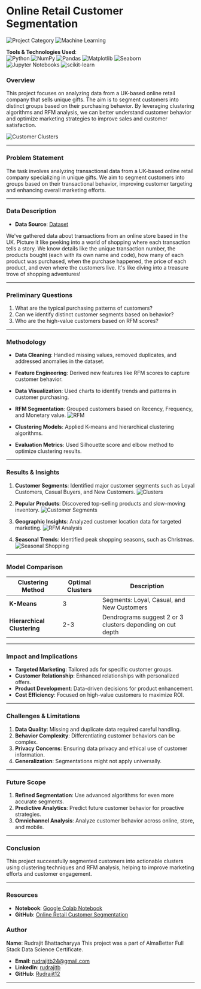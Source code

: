 # Online Retail Customer Segmentation

![Project Category](https://img.shields.io/badge/Project%20Category-Clustering-blue) ![Machine Learning](https://img.shields.io/badge/Machine%20Learning-Enabled-brightgreen)

**Tools & Technologies Used**:  
![Python](https://img.shields.io/badge/Python-3.9-blue) ![NumPy](https://img.shields.io/badge/NumPy-Enabled-orange) ![Pandas](https://img.shields.io/badge/Pandas-Enabled-yellowgreen) ![Matplotlib](https://img.shields.io/badge/Matplotlib-Visualization-red) ![Seaborn](https://img.shields.io/badge/Seaborn-Data%20Visualization-yellow) ![Jupyter Notebooks](https://img.shields.io/badge/Jupyter-Notebook-blue) ![scikit-learn](https://img.shields.io/badge/scikit--learn-Machine%20Learning-green)

### Overview

This project focuses on analyzing data from a UK-based online retail company that sells unique gifts. The aim is to segment customers into distinct groups based on their purchasing behavior. By leveraging clustering algorithms and RFM analysis, we can better understand customer behavior and optimize marketing strategies to improve sales and customer satisfaction.

![Customer Clusters](https://drive.google.com/uc?export=view&id=1AKPMsInteturJu3dGxs-krTpXTdgBvqZ)

---

### Problem Statement

The task involves analyzing transactional data from a UK-based online retail company specializing in unique gifts. We aim to segment customers into groups based on their transactional behavior, improving customer targeting and enhancing overall marketing efforts.

---

### Data Description

- **Data Source**: [Dataset](https://docs.google.com/spreadsheets/d/1CAadjCrCzqgLQSGXDkrlkfViGvEKNPdU/edit?usp=drive_link&ouid=116881307272570964336&rtpof=true&sd=true)

We've gathered data about transactions from an online store based in the UK. Picture it like peeking into a world of shopping where each transaction tells a story. We know details like the unique transaction number, the products bought (each with its own name and code), how many of each product was purchased, when the purchase happened, the price of each product, and even where the customers live. It's like diving into a treasure trove of shopping adventures!

---

### Preliminary Questions

1. What are the typical purchasing patterns of customers?
2. Can we identify distinct customer segments based on behavior?
3. Who are the high-value customers based on RFM scores?

---

### Methodology

- **Data Cleaning**: Handled missing values, removed duplicates, and addressed anomalies in the dataset.
  
- **Feature Engineering**: Derived new features like RFM scores to capture customer behavior.

- **Data Visualization**: Used charts to identify trends and patterns in customer purchasing.

- **RFM Segmentation**: Grouped customers based on Recency, Frequency, and Monetary value.
  ![RFM](https://drive.google.com/uc?export=view&id=1mahuLJMXi9hl9Xfpa2Mde1-1VoEY6iNj)

- **Clustering Models**: Applied K-means and hierarchical clustering algorithms.

- **Evaluation Metrics**: Used Silhouette score and elbow method to optimize clustering results.

---

### Results & Insights

1. **Customer Segments**: Identified major customer segments such as Loyal Customers, Casual Buyers, and New Customers.
    ![Clusters](https://drive.google.com/uc?export=view&id=12dVo4jbXTYjkl7xRvoFnSobkG8XR8uWl)

2. **Popular Products**: Discovered top-selling products and slow-moving inventory.
    ![Customer Segments](https://drive.google.com/uc?export=view&id=1-LgcHk-SxRRh88cGtS4nXpnVrgvOMc1J)

3. **Geographic Insights**: Analyzed customer location data for targeted marketing.
    ![RFM Analysis](https://drive.google.com/uc?export=view&id=1KMigoRXSqeBLmGE620vVJU2UmnKFZmq6)

4. **Seasonal Trends**: Identified peak shopping seasons, such as Christmas.
    ![Seasonal Shopping](https://drive.google.com/uc?export=view&id=1wwdz3zCkRa0IHF3hoUu1zZN9kkpj2ePS)

---

### Model Comparison

| Clustering Method        | Optimal Clusters | Description                                                |
|--------------------------|------------------|------------------------------------------------------------|
| **K-Means**               | 3                | Segments: Loyal, Casual, and New Customers                  |
| **Hierarchical Clustering** | 2-3              | Dendrograms suggest 2 or 3 clusters depending on cut depth  |

---

### Impact and Implications

- **Targeted Marketing**: Tailored ads for specific customer groups.
- **Customer Relationship**: Enhanced relationships with personalized offers.
- **Product Development**: Data-driven decisions for product enhancement.
- **Cost Efficiency**: Focused on high-value customers to maximize ROI.

---

### Challenges & Limitations

1. **Data Quality**: Missing and duplicate data required careful handling.
2. **Behavior Complexity**: Differentiating customer behaviors can be complex.
3. **Privacy Concerns**: Ensuring data privacy and ethical use of customer information.
4. **Generalization**: Segmentations might not apply universally.

---

### Future Scope

1. **Refined Segmentation**: Use advanced algorithms for even more accurate segments.
2. **Predictive Analytics**: Predict future customer behavior for proactive strategies.
3. **Omnichannel Analysis**: Analyze customer behavior across online, store, and mobile.

---

### Conclusion

This project successfully segmented customers into actionable clusters using clustering techniques and RFM analysis, helping to improve marketing efforts and customer engagement.

---

### Resources

- **Notebook**: [Google Colab Notebook](https://colab.research.google.com/drive/1wpHy0vwIxP5BZhgMgsZiBqPLEV1XS08U?usp=sharing)
- **GitHub**: [Online Retail Customer Segmentation](https://github.com/Rudrajit12/Online-Retail-Customer-Segmentation)

### Author

**Name**: Rudrajit Bhattacharyya
This project was a part of AlmaBetter Full Stack Data Science Certificate.
  
- **Email**: [rudrajitb24@gmail.com](mailto:rudrajitb24@gmail.com)  
- **LinkedIn**: [rudrajitb](https://www.linkedin.com/in/rudrajitb/)  
- **GitHub**: [Rudrajit12](https://github.com/Rudrajit12)

---
